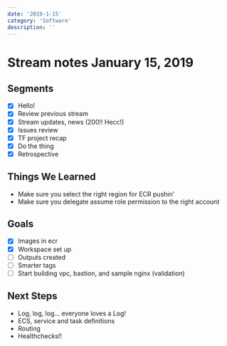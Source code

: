 ```yaml
---
date: '2019-1-15'
category: 'Software'
description: ''
---
```


# Stream notes January 15, 2019

## Segments

- [x] Hello!
- [x] Review previous stream
- [x] Stream updates, news (200!! Hecc!)
- [x] Issues review
- [x] TF project recap
- [x] Do the thing
- [x] Retrospective

## Things We Learned

- Make sure you select the right region for ECR pushin'
- Make sure you delegate assume role permission to the right account

## Goals

- [x] Images in ecr
- [x] Workspace set up
- [ ] Outputs created
- [ ] Smarter tags
- [ ] Start building vpc, bastion, and sample nginx (validation)

## Next Steps

- Log, log, log... everyone loves a Log!
- ECS, service and task definitions
- Routing
- Healthchecks!!
